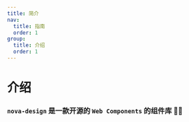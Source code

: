 ```yaml
---
title: 简介
nav:
  title: 指南
  order: 1
group:
  title: 介绍
  order: 1
---
```


# 介绍

### `nova-design` 是一款开源的 `Web Components` 的组件库 🎉🎉<br>


